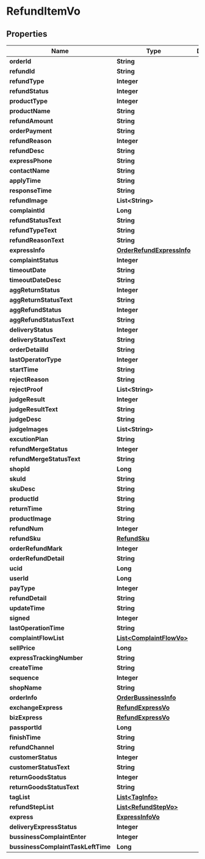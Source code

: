 

# RefundItemVo


## Properties

Name | Type | Description | Notes
------------ | ------------- | ------------- | -------------
**orderId** | **String** |  |  [optional]
**refundId** | **String** |  |  [optional]
**refundType** | **Integer** |  |  [optional]
**refundStatus** | **Integer** |  |  [optional]
**productType** | **Integer** |  |  [optional]
**productName** | **String** |  |  [optional]
**refundAmount** | **String** |  |  [optional]
**orderPayment** | **String** |  |  [optional]
**refundReason** | **Integer** |  |  [optional]
**refundDesc** | **String** |  |  [optional]
**expressPhone** | **String** |  |  [optional]
**contactName** | **String** |  |  [optional]
**applyTime** | **String** |  |  [optional]
**responseTime** | **String** |  |  [optional]
**refundImage** | **List&lt;String&gt;** |  |  [optional]
**complaintId** | **Long** |  |  [optional]
**refundStatusText** | **String** |  |  [optional]
**refundTypeText** | **String** |  |  [optional]
**refundReasonText** | **String** |  |  [optional]
**expressInfo** | [**OrderRefundExpressInfo**](OrderRefundExpressInfo.md) |  |  [optional]
**complaintStatus** | **Integer** |  |  [optional]
**timeoutDate** | **String** |  |  [optional]
**timeoutDateDesc** | **String** |  |  [optional]
**aggReturnStatus** | **Integer** |  |  [optional]
**aggReturnStatusText** | **String** |  |  [optional]
**aggRefundStatus** | **Integer** |  |  [optional]
**aggRefundStatusText** | **String** |  |  [optional]
**deliveryStatus** | **Integer** |  |  [optional]
**deliveryStatusText** | **String** |  |  [optional]
**orderDetailId** | **String** |  |  [optional]
**lastOperatorType** | **Integer** |  |  [optional]
**startTime** | **String** |  |  [optional]
**rejectReason** | **String** |  |  [optional]
**rejectProof** | **List&lt;String&gt;** |  |  [optional]
**judgeResult** | **Integer** |  |  [optional]
**judgeResultText** | **String** |  |  [optional]
**judgeDesc** | **String** |  |  [optional]
**judgeImages** | **List&lt;String&gt;** |  |  [optional]
**excutionPlan** | **String** |  |  [optional]
**refundMergeStatus** | **Integer** |  |  [optional]
**refundMergeStatusText** | **String** |  |  [optional]
**shopId** | **Long** |  |  [optional]
**skuId** | **String** |  |  [optional]
**skuDesc** | **String** |  |  [optional]
**productId** | **String** |  |  [optional]
**returnTime** | **String** |  |  [optional]
**productImage** | **String** |  |  [optional]
**refundNum** | **Integer** |  |  [optional]
**refundSku** | [**RefundSku**](RefundSku.md) |  |  [optional]
**orderRefundMark** | **Integer** |  |  [optional]
**orderRefundDetail** | **String** |  |  [optional]
**ucid** | **Long** |  |  [optional]
**userId** | **Long** |  |  [optional]
**payType** | **Integer** |  |  [optional]
**refundDetail** | **String** |  |  [optional]
**updateTime** | **String** |  |  [optional]
**signed** | **Integer** |  |  [optional]
**lastOperationTime** | **String** |  |  [optional]
**complaintFlowList** | [**List&lt;ComplaintFlowVo&gt;**](ComplaintFlowVo.md) |  |  [optional]
**sellPrice** | **Long** |  |  [optional]
**expressTrackingNumber** | **String** |  |  [optional]
**createTime** | **String** |  |  [optional]
**sequence** | **Integer** |  |  [optional]
**shopName** | **String** |  |  [optional]
**orderInfo** | [**OrderBussinessInfo**](OrderBussinessInfo.md) |  |  [optional]
**exchangeExpress** | [**RefundExpressVo**](RefundExpressVo.md) |  |  [optional]
**bizExpress** | [**RefundExpressVo**](RefundExpressVo.md) |  |  [optional]
**passportId** | **Long** |  |  [optional]
**finishTime** | **String** |  |  [optional]
**refundChannel** | **String** |  |  [optional]
**customerStatus** | **Integer** |  |  [optional]
**customerStatusText** | **String** |  |  [optional]
**returnGoodsStatus** | **Integer** |  |  [optional]
**returnGoodsStatusText** | **String** |  |  [optional]
**tagList** | [**List&lt;TagInfo&gt;**](TagInfo.md) |  |  [optional]
**refundStepList** | [**List&lt;RefundStepVo&gt;**](RefundStepVo.md) |  |  [optional]
**express** | [**ExpressInfoVo**](ExpressInfoVo.md) |  |  [optional]
**deliveryExpressStatus** | **Integer** |  |  [optional]
**bussinessComplaintEnter** | **Integer** |  |  [optional]
**bussinessComplaintTaskLeftTime** | **Long** |  |  [optional]




